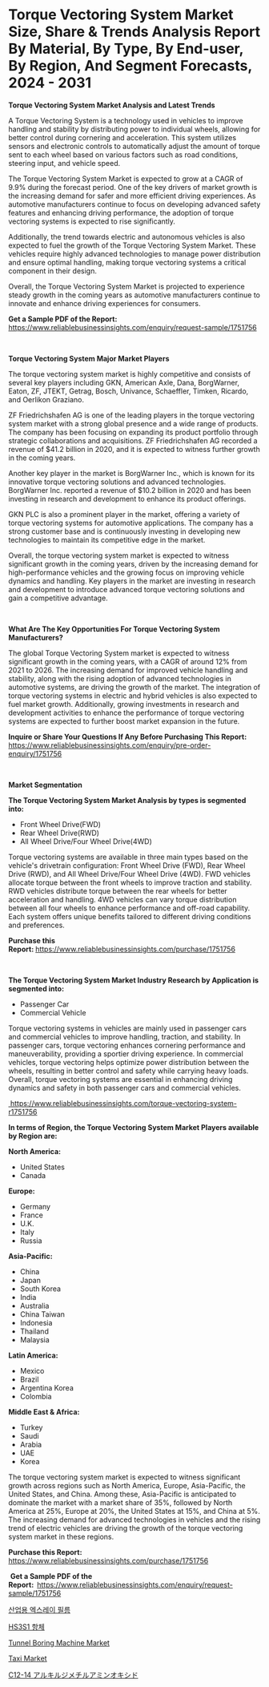 <p><h1>Torque Vectoring System Market Size, Share & Trends Analysis Report By Material, By Type, By End-user, By Region, And Segment Forecasts, 2024 - 2031</h1></p><p><strong>Torque Vectoring System Market Analysis and Latest Trends</strong></p>
<p><p>A Torque Vectoring System is a technology used in vehicles to improve handling and stability by distributing power to individual wheels, allowing for better control during cornering and acceleration. This system utilizes sensors and electronic controls to automatically adjust the amount of torque sent to each wheel based on various factors such as road conditions, steering input, and vehicle speed.</p><p>The Torque Vectoring System Market is expected to grow at a CAGR of 9.9% during the forecast period. One of the key drivers of market growth is the increasing demand for safer and more efficient driving experiences. As automotive manufacturers continue to focus on developing advanced safety features and enhancing driving performance, the adoption of torque vectoring systems is expected to rise significantly.</p><p>Additionally, the trend towards electric and autonomous vehicles is also expected to fuel the growth of the Torque Vectoring System Market. These vehicles require highly advanced technologies to manage power distribution and ensure optimal handling, making torque vectoring systems a critical component in their design.</p><p>Overall, the Torque Vectoring System Market is projected to experience steady growth in the coming years as automotive manufacturers continue to innovate and enhance driving experiences for consumers.</p></p>
<p><strong>Get a Sample PDF of the Report:&nbsp;</strong> <a href="https://www.reliablebusinessinsights.com/enquiry/request-sample/1751756">https://www.reliablebusinessinsights.com/enquiry/request-sample/1751756</a></p>
<p>&nbsp;</p>
<p><strong>Torque Vectoring System Major Market Players</strong></p>
<p><p>The torque vectoring system market is highly competitive and consists of several key players including GKN, American Axle, Dana, BorgWarner, Eaton, ZF, JTEKT, Getrag, Bosch, Univance, Schaeffler, Timken, Ricardo, and Oerlikon Graziano.</p><p>ZF Friedrichshafen AG is one of the leading players in the torque vectoring system market with a strong global presence and a wide range of products. The company has been focusing on expanding its product portfolio through strategic collaborations and acquisitions. ZF Friedrichshafen AG recorded a revenue of $41.2 billion in 2020, and it is expected to witness further growth in the coming years.</p><p>Another key player in the market is BorgWarner Inc., which is known for its innovative torque vectoring solutions and advanced technologies. BorgWarner Inc. reported a revenue of $10.2 billion in 2020 and has been investing in research and development to enhance its product offerings.</p><p>GKN PLC is also a prominent player in the market, offering a variety of torque vectoring systems for automotive applications. The company has a strong customer base and is continuously investing in developing new technologies to maintain its competitive edge in the market.</p><p>Overall, the torque vectoring system market is expected to witness significant growth in the coming years, driven by the increasing demand for high-performance vehicles and the growing focus on improving vehicle dynamics and handling. Key players in the market are investing in research and development to introduce advanced torque vectoring solutions and gain a competitive advantage.</p></p>
<p>&nbsp;</p>
<p><strong>What Are The Key Opportunities For Torque Vectoring System Manufacturers?</strong></p>
<p><p>The global Torque Vectoring System market is expected to witness significant growth in the coming years, with a CAGR of around 12% from 2021 to 2026. The increasing demand for improved vehicle handling and stability, along with the rising adoption of advanced technologies in automotive systems, are driving the growth of the market. The integration of torque vectoring systems in electric and hybrid vehicles is also expected to fuel market growth. Additionally, growing investments in research and development activities to enhance the performance of torque vectoring systems are expected to further boost market expansion in the future.</p></p>
<p><strong>Inquire or Share Your Questions If Any Before Purchasing This Report:</strong> <a href="https://www.reliablebusinessinsights.com/enquiry/pre-order-enquiry/1751756">https://www.reliablebusinessinsights.com/enquiry/pre-order-enquiry/1751756</a></p>
<p>&nbsp;</p>
<p><strong>Market Segmentation</strong></p>
<p><strong>The Torque Vectoring System Market Analysis by types is segmented into:</strong></p>
<p><ul><li>Front Wheel Drive(FWD)</li><li>Rear Wheel Drive(RWD)</li><li>All Wheel Drive/Four Wheel Drive(4WD)</li></ul></p>
<p><p>Torque vectoring systems are available in three main types based on the vehicle's drivetrain configuration: Front Wheel Drive (FWD), Rear Wheel Drive (RWD), and All Wheel Drive/Four Wheel Drive (4WD). FWD vehicles allocate torque between the front wheels to improve traction and stability. RWD vehicles distribute torque between the rear wheels for better acceleration and handling. 4WD vehicles can vary torque distribution between all four wheels to enhance performance and off-road capability. Each system offers unique benefits tailored to different driving conditions and preferences.</p></p>
<p><strong>Purchase this Report:&nbsp;</strong><a href="https://www.reliablebusinessinsights.com/purchase/1751756">https://www.reliablebusinessinsights.com/purchase/1751756</a></p>
<p>&nbsp;</p>
<p><strong>The Torque Vectoring System Market Industry Research by Application is segmented into:</strong></p>
<p><ul><li>Passenger Car</li><li>Commercial Vehicle</li></ul></p>
<p><p>Torque vectoring systems in vehicles are mainly used in passenger cars and commercial vehicles to improve handling, traction, and stability. In passenger cars, torque vectoring enhances cornering performance and maneuverability, providing a sportier driving experience. In commercial vehicles, torque vectoring helps optimize power distribution between the wheels, resulting in better control and safety while carrying heavy loads. Overall, torque vectoring systems are essential in enhancing driving dynamics and safety in both passenger cars and commercial vehicles.</p></p>
<p><a href="https://www.reliablebusinessinsights.com/torque-vectoring-system-r1751756">&nbsp;https://www.reliablebusinessinsights.com/torque-vectoring-system-r1751756</a></p>
<p><strong>In terms of Region, the Torque Vectoring System Market Players available by Region are:</strong></p>
<p>
    <p> <strong> North America: </strong>
        <ul>
            <li>United States</li>
            <li>Canada</li>
        </ul>
        </p> 
    <p> <strong> Europe: </strong>
        <ul>
            <li>Germany</li>
            <li>France</li>
            <li>U.K.</li>
            <li>Italy</li>
            <li>Russia</li>
        </ul>
        </p> 
    <p> <strong> Asia-Pacific: </strong>
        <ul>
            <li>China</li>
            <li>Japan</li>
            <li>South Korea</li>
            <li>India</li>
            <li>Australia</li>
            <li>China Taiwan</li>
            <li>Indonesia</li>
            <li>Thailand</li>
            <li>Malaysia</li>
        </ul>
        </p> 
    <p> <strong> Latin America: </strong>
        <ul>
            <li>Mexico</li>
            <li>Brazil</li>
            <li>Argentina Korea</li>
            <li>Colombia</li>
        </ul>
        </p> 
    <p> <strong> Middle East & Africa: </strong>
        <ul>
            <li>Turkey</li>
            <li>Saudi</li>
            <li>Arabia</li>
            <li>UAE</li>
            <li>Korea</li>
        </ul>
    </p>
    </p>
<p><p>The torque vectoring system market is expected to witness significant growth across regions such as North America, Europe, Asia-Pacific, the United States, and China. Among these, Asia-Pacific is anticipated to dominate the market with a market share of 35%, followed by North America at 25%, Europe at 20%, the United States at 15%, and China at 5%. The increasing demand for advanced technologies in vehicles and the rising trend of electric vehicles are driving the growth of the torque vectoring system market in these regions.</p></p>
<p><strong>Purchase this Report: </strong><a href="https://www.reliablebusinessinsights.com/purchase/1751756">https://www.reliablebusinessinsights.com/purchase/1751756</a></p>
<p>&nbsp;<strong>Get a Sample PDF of the Report:&nbsp;&nbsp;</strong><a href="https://www.reliablebusinessinsights.com/enquiry/request-sample/1751756">https://www.reliablebusinessinsights.com/enquiry/request-sample/1751756</a></p>
<p><strong></strong></p>
<p><p><a href="https://medium.com/@seanturner6262/%EA%B8%80%EB%A1%9C%EB%B2%8C-%EC%82%B0%EC%97%85%EC%9A%A9-%EC%97%91%EC%8A%A4%EB%A0%88%EC%9D%B4-%ED%95%84%EB%A6%84-%EC%8B%9C%EC%9E%A5-%EA%B7%9C%EB%AA%A8-%EB%B0%8F-%EC%A0%90%EC%9C%A0%EC%9C%A8-%EB%B6%84%EC%84%9D-%EC%A0%9C%ED%92%88-%EC%9C%A0%ED%98%95%EB%B3%84-%EC%9D%91%EC%9A%A9-%EB%B6%84%EC%95%BC%EB%B3%84-%EC%A7%80%EC%97%AD%EB%B3%84-%EC%98%88%EC%83%81-2024-2031-cd7029b16525">산업용 엑스레이 필름</a></p><p><a href="https://medium.com/@cierrahayes645/hs3s1-%ED%95%AD%EC%B2%B4-%EC%8B%9C%EC%9E%A5-%EC%A0%90%EC%9C%A0%EC%9C%A8-%EB%B0%8F-%EC%8B%A0%EA%B7%9C-%ED%8A%B8%EB%A0%8C%EB%93%9C-%EB%B6%84%EC%84%9D-%EC%9C%A0%ED%98%95-%EC%9D%91%EC%9A%A9-%EC%B5%9C%EC%A2%85-%EC%82%AC%EC%9A%A9-%EB%B0%8F-2024%EB%85%84%EB%B6%80%ED%84%B0-2031%EB%85%84%EA%B9%8C%EC%A7%80%EC%9D%98-%EC%98%88%EC%B8%A1%EC%97%90-%EB%94%B0%EB%9D%BC-%EB%B2%88%EC%97%AD-238b351427f9">HS3S1 항체</a></p><p><a href="https://issuu.com/reportprime-2/docs/tunnel-boring-machine-market-size-2030.pptx">Tunnel Boring Machine Market</a></p><p><a href="https://github.com/faisalayoob601/Market-Research-Report-List-1/blob/main/taxi-market.md">Taxi Market</a></p><p><a href="https://medium.com/@hugofirst21/%E3%82%B0%E3%83%AD%E3%83%BC%E3%83%90%E3%83%ABc12-14%E3%82%A2%E3%83%AB%E3%82%AD%E3%83%AB%E3%82%B8%E3%83%A1%E3%83%81%E3%83%AB%E3%82%A2%E3%83%9F%E3%83%B3%E3%82%AA%E3%82%AD%E3%82%B7%E3%83%89%E7%94%A3%E6%A5%AD-%E7%A8%AE%E9%A1%9E-%E7%94%A8%E9%80%94-%E5%B8%82%E5%A0%B4%E3%83%97%E3%83%AC%E3%83%BC%E3%83%A4%E3%83%BC-%E5%9C%B0%E5%9F%9F%E5%88%A5%E6%88%90%E9%95%B7%E5%88%86%E6%9E%90-%E3%81%8A%E3%82%88%E3%81%B3%E5%B0%86%E6%9D%A5%E3%81%AE%E3%82%B7%E3%83%8A%E3%83%AA%E3%82%AA-2024%E5%B9%B4-2031%E5%B9%B4-a4abe869fc0d">C12-14 アルキルジメチルアミンオキシド</a></p></p>